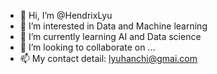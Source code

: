 - 👋 Hi, I’m @HendrixLyu
- 👀 I’m interested in Data and Machine learning
- 🌱 I’m currently learning AI and Data science
- 💞️ I’m looking to collaborate on ...
- 📫 My contact detail: lyuhanchi@gmai.com

<!---
HendrixLyu/HendrixLyu is a ✨ special ✨ repository because its `README.md` (this file) appears on your GitHub profile.
You can click the Preview link to take a look at your changes.
--->
